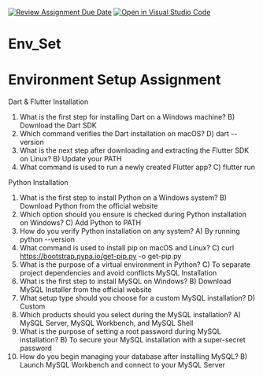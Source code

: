 [![Review Assignment Due Date](https://classroom.github.com/assets/deadline-readme-button-22041afd0340ce965d47ae6ef1cefeee28c7c493a6346c4f15d667ab976d596c.svg)](https://classroom.github.com/a/vnsr1XuU)
[![Open in Visual Studio Code](https://classroom.github.com/assets/open-in-vscode-2e0aaae1b6195c2367325f4f02e2d04e9abb55f0b24a779b69b11b9e10269abc.svg)](https://classroom.github.com/online_ide?assignment_repo_id=17059683&assignment_repo_type=AssignmentRepo)
# Env_Set

# Environment Setup Assignment

Dart & Flutter Installation
1.	What is the first step for installing Dart on a Windows machine?
B) Download the Dart SDK
2.	Which command verifies the Dart installation on macOS?
D) dart --version
3.	What is the next step after downloading and extracting the Flutter SDK on Linux?
B) Update your PATH
4.	What command is used to run a newly created Flutter app?
C) flutter run

Python Installation
1.	What is the first step to install Python on a Windows system?
B) Download Python from the official website
2.	Which option should you ensure is checked during Python installation on Windows?
C) Add Python to PATH
3.	How do you verify Python installation on any system?
A) By running python --version
4.	What command is used to install pip on macOS and Linux?
C) curl https://bootstrap.pypa.io/get-pip.py -o get-pip.py
5.	What is the purpose of a virtual environment in Python?
C) To separate project dependencies and avoid conflicts
MySQL Installation
1.	What is the first step to install MySQL on Windows?
B) Download MySQL Installer from the official website
2.	What setup type should you choose for a custom MySQL installation?
D) Custom
3.	Which products should you select during the MySQL installation?
A) MySQL Server, MySQL Workbench, and MySQL Shell
4.	What is the purpose of setting a root password during MySQL installation?
B) To secure your MySQL installation with a super-secret password
5.	How do you begin managing your database after installing MySQL?
B) Launch MySQL Workbench and connect to your MySQL Server
